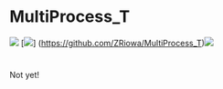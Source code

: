 # MultiProcess_T
[![](https://img.shields.io/badge/Build-on__the%20__going-yellowgreen.svg)](https://github.com/ZRiowa/MultiProcess_T) [![](https://img.shields.io/badge/Version-0.0.0.1-red.svg)] (https://github.com/ZRiowa/MultiProcess_T)[![](https://img.shields.io/badge/Author-ZouRui-blue.svg)](https://github.com/ZRiowa)
#
Not yet!
